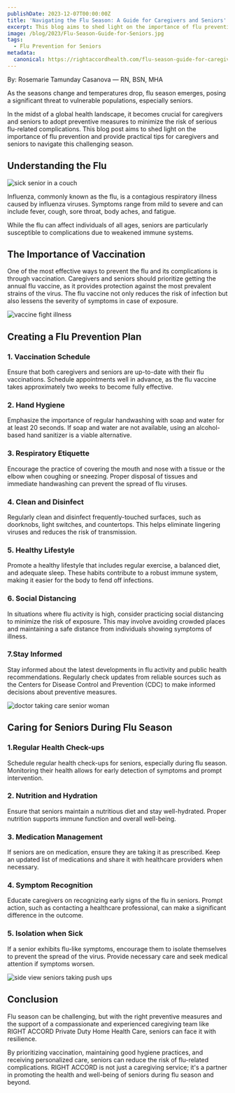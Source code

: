 ```yaml
---
publishDate: 2023-12-07T00:00:00Z
title: 'Navigating the Flu Season: A Guide for Caregivers and Seniors'
excerpt: This blog aims to shed light on the importance of flu prevention and provide practical tips for caregivers and seniors in this very challenging season.
image: /blog/2023/Flu-Season-Guide-for-Seniors.jpg
tags:
  - Flu Prevention for Seniors
metadata:
  canonical: https://rightaccordhealth.com/flu-season-guide-for-caregivers-and-seniors
---
```



By: Rosemarie Tamunday Casanova — RN, BSN, MHA


As the seasons change and temperatures drop, flu season emerges, posing a significant threat to vulnerable populations, especially seniors.

In the midst of a global health landscape, it becomes crucial for caregivers and seniors to adopt preventive measures to minimize the risk of serious flu-related complications. This blog post aims to shed light on the importance of flu prevention and provide practical tips for caregivers and seniors to navigate this challenging season.

Understanding the Flu
---------------------

![sick senior in a couch](/blog/2023/medium-shot-sick-man-couch-with-laptop_23-2148998294.jpg)

Influenza, commonly known as the flu, is a contagious respiratory illness caused by influenza viruses. Symptoms range from mild to severe and can include fever, cough, sore throat, body aches, and fatigue.

While the flu can affect individuals of all ages, seniors are particularly susceptible to complications due to weakened immune systems.

The Importance of Vaccination
-----------------------------

One of the most effective ways to prevent the flu and its complications is through vaccination. Caregivers and seniors should prioritize getting the annual flu vaccine, as it provides protection against the most prevalent strains of the virus. The flu vaccine not only reduces the risk of infection but also lessens the severity of symptoms in case of exposure.

![vaccine fight illness](/blog/2023/covid-vaccine-fight-illness_23-2149134157.jpg)

Creating a Flu Prevention Plan
------------------------------

### 1\. Vaccination Schedule

Ensure that both caregivers and seniors are up-to-date with their flu vaccinations. Schedule appointments well in advance, as the flu vaccine takes approximately two weeks to become fully effective.

### 2\. Hand Hygiene

Emphasize the importance of regular handwashing with soap and water for at least 20 seconds. If soap and water are not available, using an alcohol-based hand sanitizer is a viable alternative.

### 3\. Respiratory Etiquette

Encourage the practice of covering the mouth and nose with a tissue or the elbow when coughing or sneezing. Proper disposal of tissues and immediate handwashing can prevent the spread of flu viruses.

### 4\. Clean and Disinfect

Regularly clean and disinfect frequently-touched surfaces, such as doorknobs, light switches, and countertops. This helps eliminate lingering viruses and reduces the risk of transmission.

### 5\. Healthy Lifestyle

Promote a healthy lifestyle that includes regular exercise, a balanced diet, and adequate sleep. These habits contribute to a robust immune system, making it easier for the body to fend off infections.

### 6\. Social Distancing

In situations where flu activity is high, consider practicing social distancing to minimize the risk of exposure. This may involve avoiding crowded places and maintaining a safe distance from individuals showing symptoms of illness.

### 7.Stay Informed

Stay informed about the latest developments in flu activity and public health recommendations. Regularly check updates from reliable sources such as the Centers for Disease Control and Prevention (CDC) to make informed decisions about preventive measures.

![doctor taking care senior woman](/blog/2023/doctor-taking-care-senior-woman_23-2148962367.jpg)

Caring for Seniors During Flu Season
------------------------------------

### 1.Regular Health Check-ups

Schedule regular health check-ups for seniors, especially during flu season. Monitoring their health allows for early detection of symptoms and prompt intervention.

### 2\. Nutrition and Hydration

Ensure that seniors maintain a nutritious diet and stay well-hydrated. Proper nutrition supports immune function and overall well-being.

### 3\. Medication Management

If seniors are on medication, ensure they are taking it as prescribed. Keep an updated list of medications and share it with healthcare providers when necessary.

### 4\. Symptom Recognition

Educate caregivers on recognizing early signs of the flu in seniors. Prompt action, such as contacting a healthcare professional, can make a significant difference in the outcome.

### 5\. Isolation when Sick

If a senior exhibits flu-like symptoms, encourage them to isolate themselves to prevent the spread of the virus. Provide necessary care and seek medical attention if symptoms worsen.

![side view seniors taking push ups](/blog/2023/side-view-woman-doing-push-ups_23-2148247194.jpg)

Conclusion
----------

Flu season can be challenging, but with the right preventive measures and the support of a compassionate and experienced caregiving team like RIGHT ACCORD Private Duty Home Health Care, seniors can face it with resilience.

By prioritizing vaccination, maintaining good hygiene practices, and receiving personalized care, seniors can reduce the risk of flu-related complications. RIGHT ACCORD is not just a caregiving service; it's a partner in promoting the health and well-being of seniors during flu season and beyond.